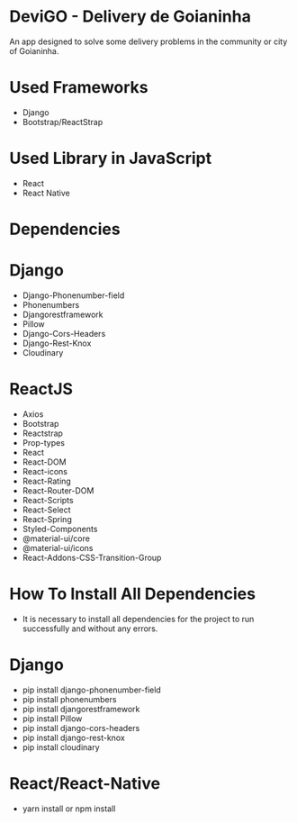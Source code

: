 # DeviGO - Delivery de Goianinha
  An app designed to solve some delivery problems in the community or city of Goianinha.

# Used Frameworks
- Django
- Bootstrap/ReactStrap

# Used Library in JavaScript
- React
- React Native

# Dependencies

  # Django
  - Django-Phonenumber-field
  - Phonenumbers
  - Djangorestframework
  - Pillow
  - Django-Cors-Headers
  - Django-Rest-Knox
  - Cloudinary

  # ReactJS
  - Axios
  - Bootstrap
  - Reactstrap
  - Prop-types
  - React
  - React-DOM
  - React-icons
  - React-Rating
  - React-Router-DOM
  - React-Scripts
  - React-Select
  - React-Spring
  - Styled-Components
  - @material-ui/core
  - @material-ui/icons
  - React-Addons-CSS-Transition-Group


# How To Install All Dependencies
 - It is necessary to install all dependencies for the project to run successfully and without any errors.

# Django
- pip install django-phonenumber-field
- pip install phonenumbers
- pip install djangorestframework
- pip install Pillow
- pip install django-cors-headers
- pip install django-rest-knox
- pip install cloudinary

# React/React-Native
- yarn install or npm install
 
